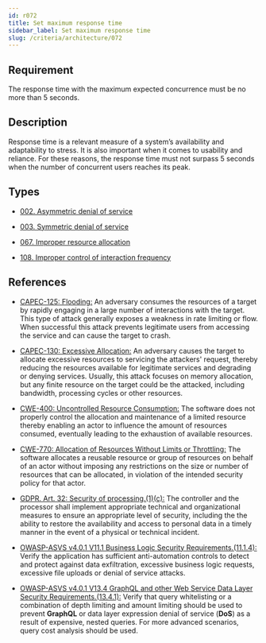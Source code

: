 ```yaml
---
id: r072
title: Set maximum response time
sidebar_label: Set maximum response time
slug: /criteria/architecture/072
---
```


## Requirement

The response time
with the maximum expected concurrence
must be no more than 5 seconds.

## Description

Response time is a relevant measure
of a system’s availability
and adaptability to stress.
It is also important
when it comes to usability and reliance.
For these reasons,
the response time
must not surpass 5 seconds
when the number of concurrent users reaches its peak.

## Types

- [002. Asymmetric denial of service](/types/002)

- [003. Symmetric denial of service](/types/003)

- [067. Improper resource allocation](/types/067)

- [108. Improper control of interaction frequency](/types/108)

## References

- [CAPEC-125: Flooding:](https://capec.mitre.org/data/definitions/125.html)
An adversary consumes the resources
of a target by rapidly engaging
in a large number of interactions with the target.
This type of attack
generally exposes a weakness
in rate limiting or flow.
When successful
this attack prevents legitimate users
from accessing the service
and can cause the target to crash.

- [CAPEC-130: Excessive Allocation:](https://capec.mitre.org/data/definitions/130.html)
An adversary causes the target
to allocate excessive resources
to servicing the attackers' request,
thereby reducing the resources available
for legitimate services
and degrading or denying services.
Usually,
this attack focuses on
memory allocation,
but any finite resource on the target
could be the attacked,
including bandwidth,
processing cycles or other resources.

- [CWE-400: Uncontrolled Resource Consumption:](https://cwe.mitre.org/data/definitions/400.html)
The software does not properly control
the allocation and maintenance
of a limited resource
thereby enabling an actor
to influence the amount of resources consumed,
eventually leading to the exhaustion
of available resources.

- [CWE-770: Allocation of Resources Without Limits or Throttling:](https://cwe.mitre.org/data/definitions/770.html)
The software allocates a reusable resource
or group of resources on behalf of an actor
without imposing any restrictions on the size
or number of resources
that can be allocated,
in violation of the intended security policy
for that actor.

- [GDPR. Art. 32: Security of processing.(1)(c):](https://gdpr-info.eu/art-32-gdpr/)
The controller and the processor
shall implement appropriate technical
and organizational measures to ensure
an appropriate level of security,
including the the ability to restore the availability
and access to personal data
in a timely manner in the event of a physical
or technical incident.

- [OWASP-ASVS v4.0.1 V11.1 Business Logic Security Requirements.(11.1.4):](https://owasp.org/www-pdf-archive/OWASP_Application_Security_Verification_Standard_4.0-en.pdf)
Verify the application has sufficient anti-automation controls
to detect and protect against data exfiltration,
excessive business logic requests,
excessive file uploads
or denial of service attacks.

- [OWASP-ASVS v4.0.1 V13.4 GraphQL and other Web Service Data Layer Security Requirements.(13.4.1):](https://owasp.org/www-pdf-archive/OWASP_Application_Security_Verification_Standard_4.0-en.pdf)
Verify that query whitelisting
or a combination of depth limiting and amount
limiting should be used to prevent **GraphQL**
or data layer expression denial of service (**DoS**)
as a result of expensive,
nested queries.
For more advanced scenarios,
query cost analysis should be used.
